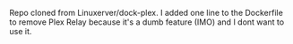 Repo cloned from Linuxerver/dock-plex. 
I added one line to the Dockerfile to remove Plex Relay because it's a dumb feature (IMO) and I dont want to use it. 
